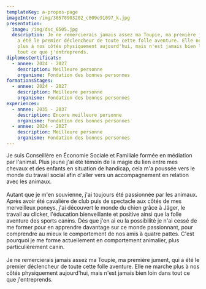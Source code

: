```yaml
---
templateKey: a-propos-page
imageIntro: /img/36570903202_c609e91097_k.jpg
presentation:
  image: /img/dsc_6505.jpg
  description: Je ne remercierais jamais assez ma Toupie, ma première jument, qui
    a été le premier déclencheur de toute cette folle aventure. Elle ne marche
    plus à nos côtés physiquement aujourd'hui, mais n'est jamais bien loin dans
    tout ce que j'entreprends.
diplomesCertificats:
  - annee: 2024 - 2027
    description: Meilleure personne
    organisme: Fondation des bonnes personnes
formationsStages:
  - annee: 2024 - 2027
    description: Meilleure personne
    organisme: Fondation des bonnes personnes
experiences:
  - annee: 2035 - 2037
    description: Encore meilleure personne
    organisme: Fondation des bonnes personnes
  - annee: 2024 - 2027
    description: Meilleure personne
    organisme: Fondation des bonnes personnes
---
```

Je suis Conseillère en Économie Sociale et Familiale formée en médiation par l'animal. Plus jeune j'ai été témoin de la magie du lien entre mes chevaux et des enfants en situation de handicap, cela m'a poussée vers le monde du travail social afin d'aller vers un accompagnement en relation avec les animaux.\
\
Autant que je m'en souvienne, j'ai toujours été passionnée par les animaux. Après avoir été cavalière de club puis de spectacle aux côtés de mes merveilleux poneys, j'ai découvert le monde du chien grâce à Jäger, le travail au clicker, l'éducation bienveillante et positive ainsi que la folle aventure des sports canins. Dès que j'en ai eu la possibilité je n'ai cessé de me former pour en apprendre davantage sur ce monde passionnant, pour comprendre au mieux le comportement de nos amis à quatre pattes. C'est pourquoi je me forme actuellement en comportement animalier, plus particulièrement canin.\
\
Je ne remercierais jamais assez ma Toupie, ma première jument, qui a été le premier déclencheur de toute cette folle aventure. Elle ne marche plus à nos côtés physiquement aujourd'hui, mais n'est jamais bien loin dans tout ce que j'entreprends.
